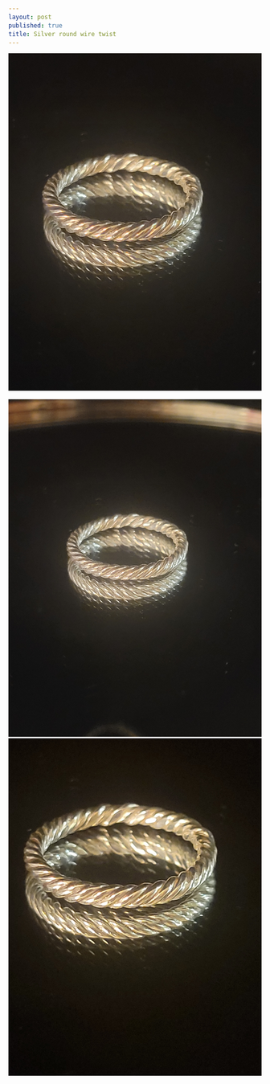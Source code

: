 ```yaml
---
layout: post
published: true
title: Silver round wire twist
---
```

![twistround_silver_8-0.jpg](/images/jewelry/rings/twistround_silver_8-0.jpg)
<!--more-->
![twistround_silver_8-0.jpg](/images/jewelry/rings/twistround_silver_8-1.jpg)
![twistround_silver_8-0.jpg](/images/jewelry/rings/twistround_silver_8-2.jpg)